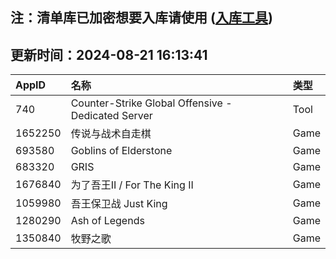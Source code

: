 ## 注：清单库已加密想要入库请使用 ([入库工具](https://github.com/BlankTMing/ManifestAutoUpdate/releases))

## 更新时间：2024-08-21 16:13:41
| AppID | 名称 | 类型  |
| :-------------------- | :----------------------------- | :----------- |
| 740 | Counter-Strike Global Offensive - Dedicated Server| Tool |
| 1652250 | 传说与战术自走棋| Game |
| 693580 | Goblins of Elderstone| Game |
| 683320 | GRIS| Game |
| 1676840 | 为了吾王II / For The King II| Game |
| 1059980 | 吾王保卫战 Just King| Game |
| 1280290 | Ash of Legends| Game |
| 1350840 | 牧野之歌| Game |
